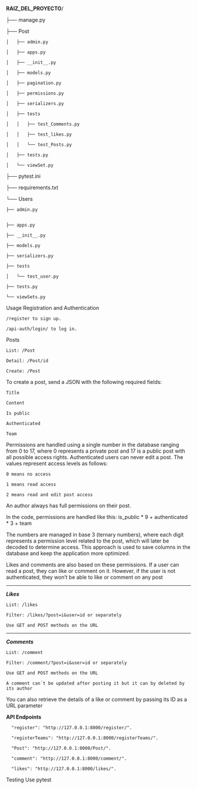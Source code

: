 
**RAIZ_DEL_PROYECTO**/

├── manage.py

├── Post

    │   ├── admin.py

    │   ├── apps.py

    │   ├── __init__.py

    │   ├── models.py

    │   ├── pagination.py

    │   ├── permissions.py

    │   ├── serializers.py

    │   ├── tests

    │   │   ├── test_Comments.py

    │   │   ├── test_likes.py

    │   │   └── test_Posts.py

    │   ├── tests.py

    │   └── viewSet.py

├── pytest.ini

├── requirements.txt


└── Users
    
    ├── admin.py


    ├── apps.py

    ├── __init__.py

    ├── models.py

    ├── serializers.py

    ├── tests

    │   └── test_user.py

    ├── tests.py

    └── viewSets.py




Usage
Registration and Authentication

    /register to sign up.

    /api-auth/login/ to log in.

Posts

    List: /Post

    Detail: /Post/id

    Create: /Post

To create a post, send a JSON with the following required fields:

    Title

    Content

    Is public

    Authenticated

    Team

Permissions are handled using a single number in the database ranging from 0 to 17, where 0 represents a private post and 17 is a public post with all possible access rights.
Authenticated users can never edit a post.
The values represent access levels as follows:

    0 means no access

    1 means read access

    2 means read and edit post access

An author always has full permissions on their post.

In the code, permissions are handled like this:
is_public * 9 + authenticated * 3 + team

The numbers are managed in base 3 (ternary numbers), where each digit represents a permission level related to the post, which will later be decoded to determine access.
This approach is used to save columns in the database and keep the application more optimized.

Likes and comments are also based on these permissions. If a user can read a post, they can like or comment on it. However, if the user is not authenticated, they won’t be able to like or comment on any post
***
***Likes***

    List: /likes
        
    Filter: /likes/?post=i&user=id or separately

    Use GET and POST methods on the URL

***
***Comments***

    List: /comment

    Filter: /comment/?post=i&user=id or separately

    Use GET and POST methods on the URL

    A comment can´t be updated after posting it but it can by deleted by its author
    

You can also retrieve the details of a like or comment by passing its ID as a URL parameter

**API Endpoints**


      "register": "http://127.0.0.1:8000/register/". 
      
      "registerTeams": "http://127.0.0.1:8000/registerTeams/".
    
      "Post": "http://127.0.0.1:8000/Post/".
    
      "comment": "http://127.0.0.1:8000/comment/".
    
      "likes": "http://127.0.0.1:8000/likes/".



Testing
Use pytest

